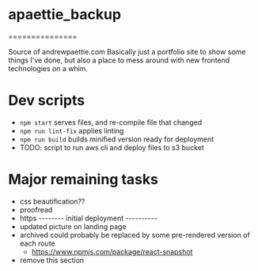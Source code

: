 # apaettie_backup
===============

Source of andrewpaettie.com
Basically just a portfolio site to show some things I've done, but also a place to mess around with new frontend technologies on a whim.

# Dev scripts

 - `npm start` serves files, and re-compile file that changed
 - `npm run lint-fix` applies linting
 - `npm run build` builds minified version ready for deployment
 - TODO: script to run aws cli and deploy files to s3 bucket

# Major remaining tasks

 - css beautification??
 - proofread
 - https
 -------- initial deployment ----------
 - updated picture on landing page
 - archived could probably be replaced by some pre-rendered version of each route
    - https://www.npmjs.com/package/react-snapshot
 - remove this section
